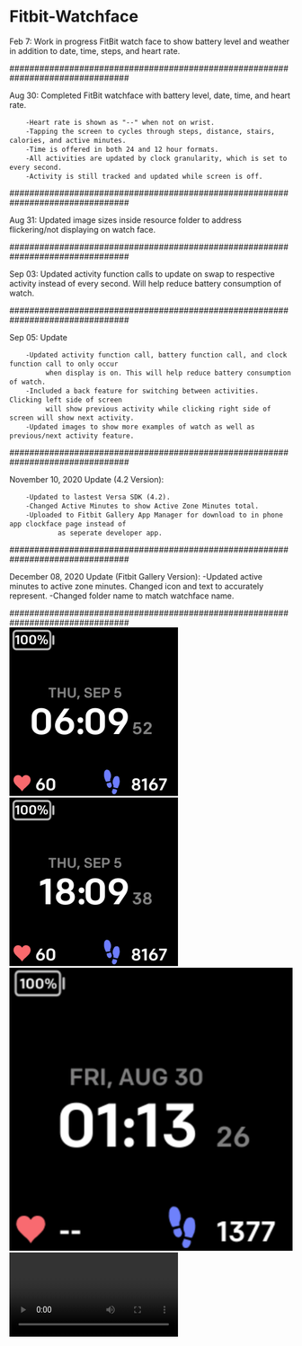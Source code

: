 # Fitbit-Watchface
Feb 7: Work in progress FitBit watch face to show battery level and weather in addition to date, time, steps, and heart rate.

################################################################################

Aug 30: Completed FitBit watchface with battery level, date, time, and heart rate.

        -Heart rate is shown as "--" when not on wrist.
        -Tapping the screen to cycles through steps, distance, stairs, calories, and active minutes.
        -Time is offered in both 24 and 12 hour formats.
        -All activities are updated by clock granularity, which is set to every second.
        -Activity is still tracked and updated while screen is off.

################################################################################

Aug 31: Updated image sizes inside resource folder to address flickering/not displaying on watch face.

################################################################################

Sep 03: Updated activity function calls to update on swap to respective activity instead of every second.
        Will help reduce battery consumption of watch.
        
################################################################################

Sep 05: Update

        -Updated activity function call, battery function call, and clock function call to only occur
             when display is on. This will help reduce battery consumption of watch.
        -Included a back feature for switching between activities. Clicking left side of screen
             will show previous activity while clicking right side of screen will show next activity.
        -Updated images to show more examples of watch as well as previous/next activity feature.

################################################################################

November 10, 2020 Update (4.2 Version):

        -Updated to lastest Versa SDK (4.2).
        -Changed Active Minutes to show Active Zone Minutes total.
        -Uploaded to Fitbit Gallery App Manager for download to in phone app clockface page instead of
                as seperate developer app.

################################################################################

December 08, 2020 Update (Fitbit Gallery Version):
        -Updated active minutes to active zone minutes. Changed icon and text to accurately represent.
        -Changed folder name to match watchface name.

################################################################################
![](images/Example12Hour.png)
![](images/Example24Hour.png)
![](images/WatchOffWrist.png)
![](images/FeaturesPreview.mov)
